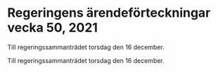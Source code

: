 # Regeringens ärendeförteckningar vecka 50, 2021

Till regeringssammanträdet torsdag den 16 december.

Till regeringssammanträdet torsdag den 16 december.
